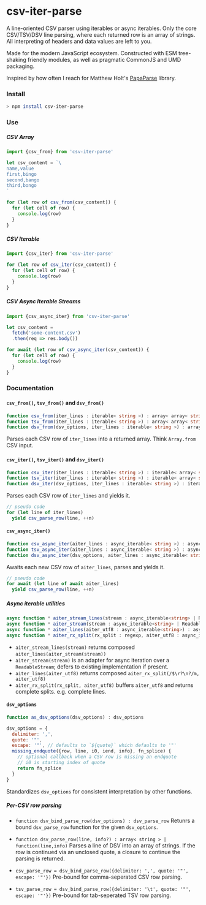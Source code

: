 # csv-iter-parse

A line-oriented CSV parser using iterables or async iterables.
Only the core CSV/TSV/DSV line parsing, where each returned row is an array of strings.
All interpreting of headers and data values are left to you.
 
Made for the modern JavaScript ecosystem. Constructed with ESM tree-shaking friendly modules, as well as pragmatic CommonJS and UMD packaging.

Inspired by how often I reach for Matthew Holt's [PapaParse](https://www.papaparse.com) library.

### Install

```bash
> npm install csv-iter-parse
```

### Use

##### CSV Array

```javascript
import {csv_from} from 'csv-iter-parse'

let csv_content = `\
name,value
first,bingo
second,bango
third,bongo
`

for (let row of csv_from(csv_content)) {
  for (let cell of row) {
    console.log(row)
  }
}
```

##### CSV Iterable

```javascript
import {csv_iter} from 'csv-iter-parse'

for (let row of csv_iter(csv_content)) {
  for (let cell of row) {
    console.log(row)
  }
}
```

##### CSV Async Iterable Streams

```javascript
import {csv_async_iter} from 'csv-iter-parse'

let csv_content =
  fetch('some-content.csv')
  .then(req => res.body())

for await (let row of csv_async_iter(csv_content)) {
  for (let cell of row) {
    console.log(row)
  }
}
```

### Documentation

#### `csv_from()`, `tsv_from()` and `dsv_from()`
```typescript
function csv_from(iter_lines : iterable< string >) : array< array< string > >
function tsv_from(iter_lines : iterable< string >) : array< array< string > >
function dsv_from(dsv_options, iter_lines : iterable< string >) : array< array< string > >
```

Parses each CSV row of `iter_lines` into a returned array. Think `Array.from` CSV input.


#### `csv_iter()`, `tsv_iter()` and `dsv_iter()`
```typescript
function csv_iter(iter_lines : iterable< string >) : iterable< array< string > >
function tsv_iter(iter_lines : iterable< string >) : iterable< array< string > >
function dsv_iter(dsv_options, iter_lines : iterable< string >) : iterable< array< string > >
```

Parses each CSV row of `iter_lines` and yields it.

```javascript
// pseudo code
for (let line of iter_lines)
  yield csv_parse_row(line, ++n)
```

#### `csv_async_iter()`

```typescript
function csv_async_iter(aiter_lines : async_iterable< string >) : async_iterable< array< string > >
function tsv_async_iter(aiter_lines : async_iterable< string >) : async_iterable< array< string > >
function dsv_async_iter(dsv_options, aiter_lines : async_iterable< string >) : async_iterable< array< string > >
```

Awaits each new CSV row of `aiter_lines`, parses and yields it.
  
```javascript
// pseudo code
for await (let line of await aiter_lines)
  yield csv_parse_row(line, ++n)
```

##### Async iterable utilities

```typescript
async function * aiter_stream_lines(stream : async_iterable<string> | ReadableStream) : async_iterable<string>
async function * aiter_stream(stream : async_iterable<string> | ReadableStream) : async_iterable<string>
async function * aiter_lines(aiter_utf8 : async_iterable<string>) : async_iterable<string>
async function * aiter_rx_split(rx_split : regexp, aiter_utf8 : async_iterable<string>) : async_iterable<string>
```

- `aiter_stream_lines(stream)` returns composed `aiter_lines(aiter_stream(stream))`
- `aiter_stream(stream)` is an adapter for async iteration over a `ReadableStream`; defers to existing implementation if present.
- `aiter_lines(aiter_utf8)` returns composed `aiter_rx_split(/$\r?\n?/m, aiter_utf8)`
- `aiter_rx_split(rx_split, aiter_utf8)` buffers `aiter_utf8` and returns complete splits. e.g. complete lines.

#### `dsv_options`

```javascript
function as_dsv_options(dsv_options) : dsv_options

dsv_options = {
  delimiter: ',',
  quote: '"',
  escape: '"', // defaults to `${quote}` which defaults to '"'
  missing_endquote({row, line, i0, iend, info}, fn_splice) {
    // optional callback when a CSV row is missing an endquote
    // i0 is starting index of quote
    return fn_splice
  }
}
```
Standardizes `dsv_options` for consistent interpretation by other functions.

##### Per-CSV row parsing

- `function dsv_bind_parse_row(dsv_options) : dsv_parse_row`
  Retunrs a bound `dsv_parse_row` function for the given `dsv_options`.

- `function dsv_parse_row(line, info?) : array< string > | function(line,info)`
  Parses a line of DSV into an array of strings.
  If the row is continued via an unclosed quote, a closure to continue the parsing is returned.

- `csv_parse_row = dsv_bind_parse_row({delimiter: ',', quote: '"', escape: '"'})`
  Pre-bound for comma-seperated CSV row parsing.

- `tsv_parse_row = dsv_bind_parse_row({delimiter: '\t', quote: '"', escape: '"'})`
  Pre-bound for tab-seperated TSV row parsing.

